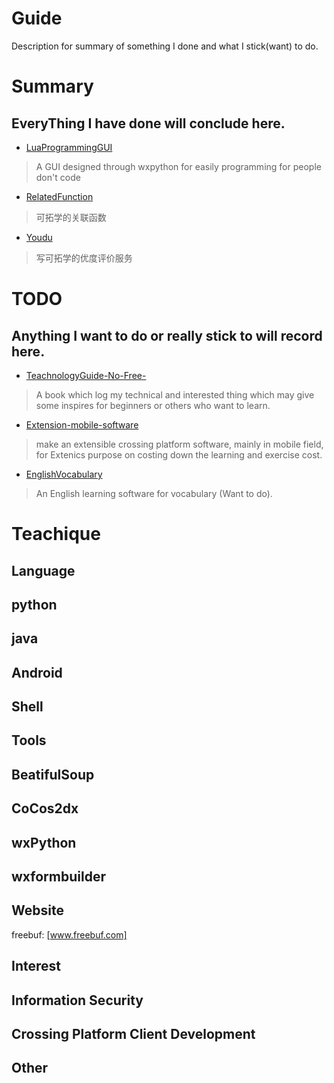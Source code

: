 # Guide
Description for summary of something I done and what I stick(want) to do.

# Summary
EveryThing I have done will conclude here.
----
- [LuaProgrammingGUI](https://github.com/jinzhuwuyan/LuaProgrammingGUI) 
> A GUI designed through wxpython for easily programming for people don't code

- [RelatedFunction](https://github.com/jinzhuwuyan/RelatedFunction)
> 可拓学的关联函数

- [Youdu](https://github.com/jinzhuwuyan/Youdu)
> 写可拓学的优度评价服务

# TODO
Anything I want to do or really stick to will record here.
---
- [TeachnologyGuide-No-Free-](https://github.com/jinzhuwuyan/TeachnologyGuide-No-Free-)
> A book which log my technical and interested thing which may give some inspires for beginners or others who want to learn.

- [Extension-mobile-software](https://github.com/jinzhuwuyan/Extension-mobile-software)
> make an extensible crossing platform software, mainly in mobile field, for Extenics purpose on costing down the learning and exercise cost.

- [EnglishVocabulary](https://github.com/jinzhuwuyan/EnglishVocabulary)
> An English learning software for vocabulary (Want to do).

# Teachique 
## Language
python
---

java
---

Android
---

Shell
---


## Tools
BeatifulSoup
---

CoCos2dx
---

wxPython
---

wxformbuilder
---


## Website
freebuf: [www.freebuf.com]

## Interest
Information Security
---

Crossing Platform Client Development
---


## Other
